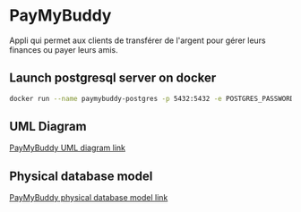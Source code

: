 # PayMyBuddy

Appli qui permet aux clients de transférer de l'argent pour gérer leurs finances ou payer leurs amis.

## Launch postgresql server on docker

```bash
docker run --name paymybuddy-postgres -p 5432:5432 -e POSTGRES_PASSWORD=paymybuddy -e POSTGRES_USER=paymybuddy -e POSTGRES_DB=paymybuddy -d postgres
```

## UML Diagram
[PayMyBuddy UML diagram link](./documentation/P6_02_diagrammeUML.pdf)

## Physical database model 
[PayMyBuddy physical database model link](./documentation/P6_03_modele_physique_de_donnees.pdf)